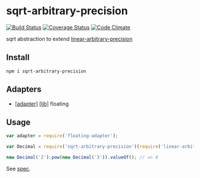 # sqrt-arbitrary-precision

[![Build Status](https://travis-ci.org/javiercejudo/sqrt-arbitrary-precision.svg)](https://travis-ci.org/javiercejudo/sqrt-arbitrary-precision)
[![Coverage Status](https://coveralls.io/repos/javiercejudo/sqrt-arbitrary-precision/badge.svg?branch=master)](https://coveralls.io/r/javiercejudo/sqrt-arbitrary-precision?branch=master)
[![Code Climate](https://codeclimate.com/github/javiercejudo/sqrt-arbitrary-precision/badges/gpa.svg)](https://codeclimate.com/github/javiercejudo/sqrt-arbitrary-precision)

sqrt abstraction to extend [linear-arbitrary-precision](https://github.com/javiercejudo/linear-arbitrary-precision/)

## Install

    npm i sqrt-arbitrary-precision

## Adapters

- [[adapter]](https://github.com/javiercejudo/floating-adapter) [[lib]](https://github.com/javiercejudo/floating) floating

## Usage

```js
var adapter = require('floating-adapter');

var Decimal = require('sqrt-arbitrary-precision')(require('linear-arbitrary-precision')(adapter));

new Decimal('2').pow(new Decimal('3')).valueOf(); // => 8
```

See [spec](test/spec.js).

